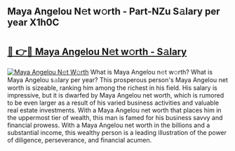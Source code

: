 ## Maya Angelou N𝚎t w𝚘rth - Part-NZu S𝚊lary per year X1h0C

# <h2><a href="http://gc2pg0.nevu.top/?p=Maya+Angelou">🔗 👉🔴 Maya Angelou N𝚎t w𝚘rth - S𝚊lary</a></h2>

[![Maya Angelou N𝚎t W𝚘rth](https://i.imgur.com/Oavwk0R.jpeg)](http://gc2pg0.nevu.top/?p=Maya+Angelou)
What is Maya Angelou n𝚎t w𝚘rth? What is Maya Angelou s𝚊lary per year?
This prosperous person's Maya Angelou net worth is sizeable, ranking him among the richest in his field. His salary is impressive, but it is dwarfed by Maya Angelou net worth, which is rumored to be even larger as a result of his varied business activities and valuable real estate investments. With a Maya Angelou net worth that places him in the uppermost tier of wealth, this man is famed for his business savvy and financial prowess. With a Maya Angelou net worth in the billions and a substantial income, this wealthy person is a leading illustration of the power of diligence, perseverance, and financial acumen.

